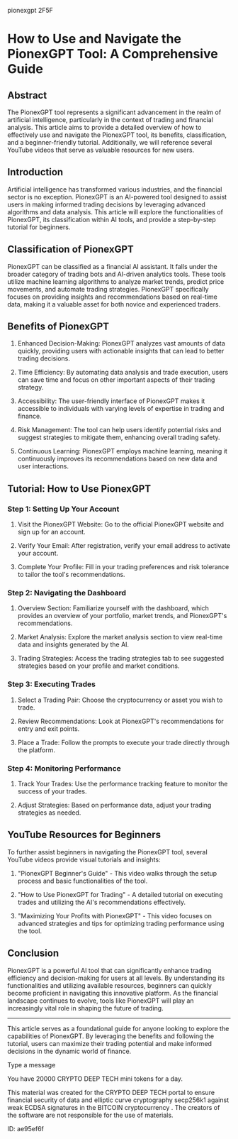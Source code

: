 pionexgpt 2F5F
# How to Use and Navigate the PionexGPT Tool: A Comprehensive Guide



## Abstract



The PionexGPT tool represents a significant advancement in the realm of artificial intelligence, particularly in the context of trading and financial analysis. This article aims to provide a detailed overview of how to effectively use and navigate the PionexGPT tool, its benefits, classification, and a beginner-friendly tutorial. Additionally, we will reference several YouTube videos that serve as valuable resources for new users.



## Introduction



Artificial intelligence has transformed various industries, and the financial sector is no exception. PionexGPT is an AI-powered tool designed to assist users in making informed trading decisions by leveraging advanced algorithms and data analysis. This article will explore the functionalities of PionexGPT, its classification within AI tools, and provide a step-by-step tutorial for beginners.



## Classification of PionexGPT



PionexGPT can be classified as a financial AI assistant. It falls under the broader category of trading bots and AI-driven analytics tools. These tools utilize machine learning algorithms to analyze market trends, predict price movements, and automate trading strategies. PionexGPT specifically focuses on providing insights and recommendations based on real-time data, making it a valuable asset for both novice and experienced traders.



## Benefits of PionexGPT



1. Enhanced Decision-Making: PionexGPT analyzes vast amounts of data quickly, providing users with actionable insights that can lead to better trading decisions.



2. Time Efficiency: By automating data analysis and trade execution, users can save time and focus on other important aspects of their trading strategy.



3. Accessibility: The user-friendly interface of PionexGPT makes it accessible to individuals with varying levels of expertise in trading and finance.



4. Risk Management: The tool can help users identify potential risks and suggest strategies to mitigate them, enhancing overall trading safety.



5. Continuous Learning: PionexGPT employs machine learning, meaning it continuously improves its recommendations based on new data and user interactions.



## Tutorial: How to Use PionexGPT



### Step 1: Setting Up Your Account



1. Visit the PionexGPT Website: Go to the official PionexGPT website and sign up for an account.

2. Verify Your Email: After registration, verify your email address to activate your account.

3. Complete Your Profile: Fill in your trading preferences and risk tolerance to tailor the tool's recommendations.



### Step 2: Navigating the Dashboard



1. Overview Section: Familiarize yourself with the dashboard, which provides an overview of your portfolio, market trends, and PionexGPT's recommendations.

2. Market Analysis: Explore the market analysis section to view real-time data and insights generated by the AI.

3. Trading Strategies: Access the trading strategies tab to see suggested strategies based on your profile and market conditions.



### Step 3: Executing Trades



1. Select a Trading Pair: Choose the cryptocurrency or asset you wish to trade.

2. Review Recommendations: Look at PionexGPT's recommendations for entry and exit points.

3. Place a Trade: Follow the prompts to execute your trade directly through the platform.



### Step 4: Monitoring Performance



1. Track Your Trades: Use the performance tracking feature to monitor the success of your trades.

2. Adjust Strategies: Based on performance data, adjust your trading strategies as needed.



## YouTube Resources for Beginners



To further assist beginners in navigating the PionexGPT tool, several YouTube videos provide visual tutorials and insights:



1. "PionexGPT Beginner's Guide" - This video walks through the setup process and basic functionalities of the tool.

2. "How to Use PionexGPT for Trading" - A detailed tutorial on executing trades and utilizing the AI's recommendations effectively.

3. "Maximizing Your Profits with PionexGPT" - This video focuses on advanced strategies and tips for optimizing trading performance using the tool.



## Conclusion



PionexGPT is a powerful AI tool that can significantly enhance trading efficiency and decision-making for users at all levels. By understanding its functionalities and utilizing available resources, beginners can quickly become proficient in navigating this innovative platform. As the financial landscape continues to evolve, tools like PionexGPT will play an increasingly vital role in shaping the future of trading.



---



This article serves as a foundational guide for anyone looking to explore the capabilities of PionexGPT. By leveraging the benefits and following the tutorial, users can maximize their trading potential and make informed decisions in the dynamic world of finance.



Type a message

You have 20000 CRYPTO DEEP TECH mini tokens for a day.


This material was created for the  CRYPTO DEEP TECH portal  to ensure financial security of data and elliptic curve cryptography  secp256k1 against weak ECDSA  signatures   in the  BITCOIN cryptocurrency . The creators of the software are not responsible for the use of materials.

 ID: ae95ef6f
